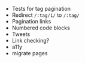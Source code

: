-  Tests for tag pagination
-  Redirect `/:tag/1/` to `/:tag/`
-  Pagination links
-  Numbered code blocks
-  Tweets
-  Link checking?
-  a11y
-  migrate pages